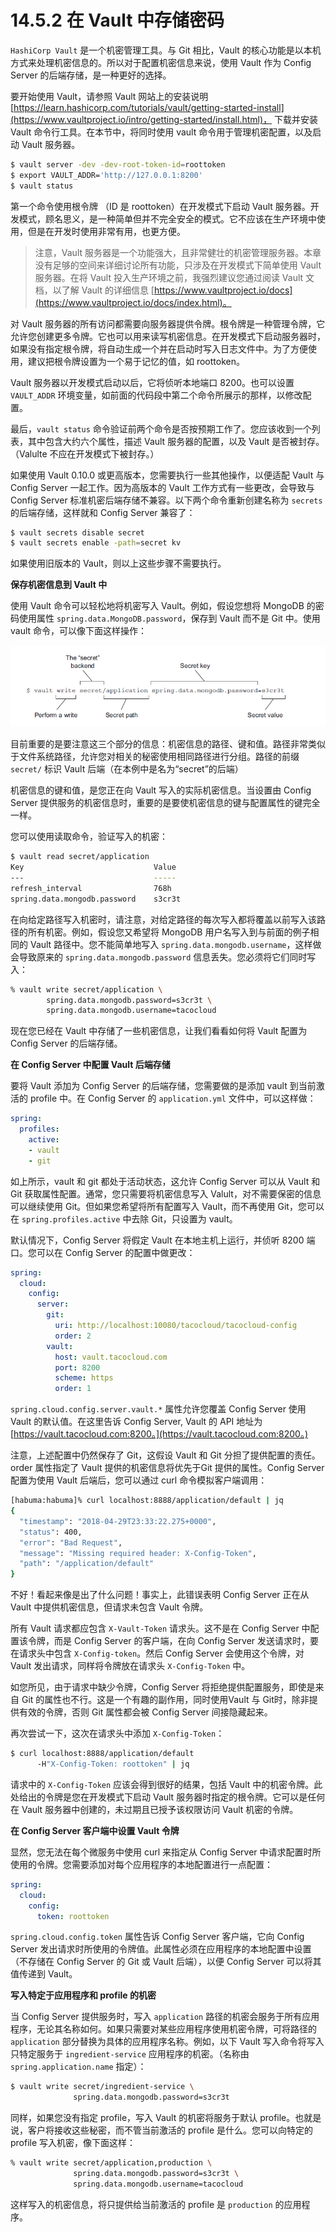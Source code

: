 # 14.5.2 在 Vault 中存储密码

`HashiCorp Vault` 是一个机密管理工具。与 Git 相比，Vault 的核心功能是以本机方式来处理机密信息的。所以对于配置机密信息来说，使用 Vault 作为 Config Server 的后端存储，是一种更好的选择。

要开始使用 Vault，请参照 Vault 网站上的安装说明 [https://learn.hashicorp.com/tutorials/vault/getting-started-install](https://www.vaultproject.io/intro/getting-started/install.html)， 下载并安装 Vault 命令行工具。在本节中，将同时使用 vault 命令用于管理机密配置，以及启动 Vault 服务器。

```bash
$ vault server -dev -dev-root-token-id=roottoken
$ export VAULT_ADDR='http://127.0.0.1:8200'
$ vault status
```

第一个命令使用根令牌 （ID 是 roottoken）在开发模式下启动 Vault 服务器。开发模式，顾名思义，是一种简单但并不完全安全的模式。它不应该在生产环境中使用，但是在开发时使用非常有用，也更方便。

> 注意，Vault 服务器是一个功能强大，且非常健壮的机密管理服务器。本章没有足够的空间来详细讨论所有功能，只涉及在开发模式下简单使用 Vault 服务器。在将 Vault 投入生产环境之前，我强烈建议您通过阅读 Vault 文档，以了解 Vault 的详细信息 [https://www.vaultproject.io/docs](https://www.vaultproject.io/docs/index.html)。

对 Vault 服务器的所有访问都需要向服务器提供令牌。根令牌是一种管理令牌，它允许您创建更多令牌。它也可以用来读写机密信息。在开发模式下启动服务器时，如果没有指定根令牌，将自动生成一个并在启动时写入日志文件中。为了方便使用，建议把根令牌设置为一个易于记忆的值，如 roottoken。

Vault 服务器以开发模式启动以后，它将侦听本地端口 8200。也可以设置 `VAULT_ADDR` 环境变量，如前面的代码段中第二个命令所展示的那样，以修改配置。

最后，`vault status` 命令验证前两个命令是否按预期工作了。您应该收到一个列表，其中包含大约六个属性，描述 Vault 服务器的配置，以及 Vault 是否被封存。（Valulte 不应在开发模式下被封存。）

如果使用 Vault 0.10.0 或更高版本，您需要执行一些其他操作，以便适配 Vault 与 Config Server 一起工作。因为高版本的 Vault 工作方式有一些更改，会导致与 Config Server 标准机密后端存储不兼容。以下两个命令重新创建名称为 `secrets` 的后端存储，这样就和 Config Server 兼容了：

```bash
$ vault secrets disable secret
$ vault secrets enable -path=secret kv
```

如果使用旧版本的 Vault，则以上这些步骤不需要执行。

**保存机密信息到 Vault 中**

使用 Vault 命令可以轻松地将机密写入 Vault。例如，假设您想将 MongoDB 的密码使用属性 `spring.data.MongoDB.password`，保存到 Vault 而不是 Git 中。使用 vault 命令，可以像下面这样操作：

![](../../.gitbook/assets/14.6.png)

目前重要的是要注意这三个部分的信息：机密信息的路径、键和值。路径非常类似于文件系统路径，允许您对相关的秘密使用相同路径进行分组。路径的前缀 `secret/` 标识 Vault 后端（在本例中是名为“secret”的后端）

机密信息的键和值，是您正在向 Vault 写入的实际机密信息。当设置由 Config Server 提供服务的机密信息时，重要的是要使机密信息的键与配置属性的键完全一样。

您可以使用读取命令，验证写入的机密：

```bash
$ vault read secret/application
Key                             Value
---                             -----
refresh_interval                768h
spring.data.mongodb.password    s3cr3t
```

在向给定路径写入机密时，请注意，对给定路径的每次写入都将覆盖以前写入该路径的所有机密。例如，假设您又希望将 MongoDB 用户名写入到与前面的例子相同的 Vault 路径中。您不能简单地写入 `spring.data.mongodb.username`，这样做会导致原来的 `spring.data.mongodb.password` 信息丢失。您必须将它们同时写入：

```bash
% vault write secret/application \
        spring.data.mongodb.password=s3cr3t \
        spring.data.mongodb.username=tacocloud
```

现在您已经在 Vault 中存储了一些机密信息，让我们看看如何将 Vault 配置为 Config Server 的后端存储。

**在 Config Server 中配置 Vault 后端存储**

要将 Vault 添加为 Config Server 的后端存储，您需要做的是添加 vault 到当前激活的 profile 中。在 Config Server 的 `application.yml` 文件中，可以这样做：

```yaml
spring:
  profiles:
    active:
    - vault
    - git
```

如上所示，vault 和 git 都处于活动状态，这允许 Config Server 可以从 Vault 和 Git 获取属性配置。通常，您只需要将机密信息写入 Valult，对不需要保密的信息可以继续使用 Git。但如果您希望将所有配置写入 Vault，而不再使用 Git，您可以在 `spring.profiles.active` 中去除 Git，只设置为 vault。

默认情况下，Config Server 将假定 Vault 在本地主机上运行，并侦听 8200 端口。您可以在 Config Server 的配置中做更改：

```yaml
spring:
  cloud:
    config:
      server:
        git:
          uri: http://localhost:10080/tacocloud/tacocloud-config
          order: 2
        vault:
          host: vault.tacocloud.com
          port: 8200
          scheme: https
          order: 1
```

`spring.cloud.config.server.vault.*` 属性允许您覆盖 Config Server 使用 Vault 的默认值。在这里告诉 Config Server, Vault 的 API 地址为 [https://vault.tacocloud.com:8200。](https://vault.tacocloud.com:8200。)

注意，上述配置中仍然保存了 Git，这假设 Vault 和 Git 分担了提供配置的责任。order 属性指定了 Vault 提供的机密信息将优先于Git 提供的属性。Config Server 配置为使用 Vault 后端后，您可以通过 curl 命令模拟客户端调用：

```bash
[habuma:habuma]% curl localhost:8888/application/default | jq
{
  "timestamp": "2018-04-29T23:33:22.275+0000",
  "status": 400,
  "error": "Bad Request",
  "message": "Missing required header: X-Config-Token",
  "path": "/application/default"
}
```

不好！看起来像是出了什么问题！事实上，此错误表明 Config Server 正在从 Vault 中提供机密信息，但请求未包含 Vault 令牌。

所有 Vault 请求都应包含 `X-Vault-Token` 请求头。这不是在 Config Server 中配置该令牌，而是 Config Server 的客户端，在向 Config Server 发送请求时，要在请求头中包含 `X-Config-token`。然后 Config Server 会使用这个令牌，对 Vault 发出请求，同样将令牌放在请求头 `X-Config-Token` 中。

如您所见，由于请求中缺少令牌，Config Server 将拒绝提供配置服务，即使是来自 Git 的属性也不行。这是一个有趣的副作用，同时使用Vault 与 Git时，除非提供有效的令牌，否则 Git 属性都会被 Config Server 间接隐藏起来。

再次尝试一下，这次在请求头中添加 `X-Config-Token`：

```bash
$ curl localhost:8888/application/default
      -H"X-Config-Token: roottoken" | jq
```

请求中的 `X-Config-Token` 应该会得到很好的结果，包括 Vault 中的机密令牌。此处给出的令牌是您在开发模式下启动 Vault 服务器时指定的根令牌。它可以是任何在 Vault 服务器中创建的，未过期且已授予该权限访问 Vault 机密的令牌。

**在 Config Server 客户端中设置 Vault 令牌**

显然，您无法在每个微服务中使用 curl 来指定从 Config Server 中请求配置时所使用的令牌。您需要添加对每个应用程序的本地配置进行一点配置：

```yaml
spring:
  cloud:
    config:
      token: roottoken
```

`spring.cloud.config.token` 属性告诉 Config Server 客户端，它向 Config Server 发出请求时所使用的令牌值。此属性必须在应用程序的本地配置中设置（不存储在 Config Server 的 Git 或 Vault 后端），以便 Config Server 可以将其值传递到 Vault。

**写入特定于应用程序和 profile 的机密**

当 Config Server 提供服务时，写入 `application` 路径的机密会服务于所有应用程序，无论其名称如何。如果只需要对某些应用程序使用机密令牌，可将路径的 `application` 部分替换为具体的应用程序名称。例如，以下 Vault 写入命令将写入只特定服务于 `ingredient-service` 应用程序的机密。（名称由 `spring.application.name` 指定）：

```bash
$ vault write secret/ingredient-service \
              spring.data.mongodb.password=s3cr3t
```

同样，如果您没有指定 profile，写入 Vault 的机密将服务于默认 profile。也就是说，客户将接收这些秘密，而不管当前激活的 profile 是什么。您可以向特定的 profile 写入机密，像下面这样：

```bash
% vault write secret/application,production \
              spring.data.mongodb.password=s3cr3t \
              spring.data.mongodb.username=tacocloud
```

这样写入的机密信息，将只提供给当前激活的 profile 是 `production` 的应用程序。

